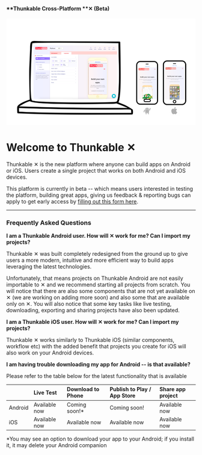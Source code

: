#### **Thunkable Cross-Platform **✕ \(Beta\)

![](/assets/thunkable-x-illustration.png)

# Welcome to Thunkable ✕

Thunkable ✕ is the new platform where anyone can build apps on Android or iOS. Users create a single project that works on both Android and iOS devices.

This platform is currently in beta -- which means users interested in testing the platform, building great apps, giving us feedback & reporting bugs can apply to get early access by [filling out this form here](https://docs.google.com/forms/d/e/1FAIpQLSc74rUVWrsXyM431brDa8oRvXw-2Dumcwu1fl99qBEkNH7xgg/viewform?usp=sf_link).

---

### Frequently Asked Questions

**I am a Thunkable Android user. How will **✕** work for me?  Can I import my projects?**

Thunkable ✕ was built completely redesigned from the ground up to give users a more modern, intuitive  and more efficient way to build apps leveraging the latest technologies.

Unfortunately, that means projects on Thunkable Android are not easily importable to ✕ and we recommend starting all projects from scratch. You will notice that there are also some components that are not yet available on ✕ \(we are working on adding more soon\) and also some that are available only on ✕. You will also notice that some key tasks like live testing, downloading, exporting and sharing projects have also been updated.

**I am a Thunkable iOS user. How will **✕** work for me?  Can I import my projects?**

Thunkable ✕ works similarly to Thunkable iOS \(similar components, workflow etc\) with the added benefit that projects you create for iOS will also work on your Android devices.

**I am having trouble downloading my app for Android -- is that available?**

Please refer to the table below for the latest functionality that is available

|  | Live Test | Download to Phone | Publish to Play / App Store | Share app project |
| :--- | :--- | :--- | :--- | :--- |
| Android | Available now | Coming soon!\* | Coming soon! | Available now |
| iOS | Available now | Available now | Available now | Available now |

\*You may see an option to download your app to your Android; if you install it, it may delete your Android companion

